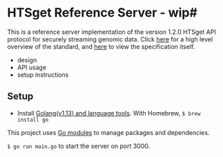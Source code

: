 # HTSget Reference Server - wip#
This is a reference server implementation of the version 1.2.0 HTSget API protocol for securely streaming genomic data. Click [here](https://academic.oup.com/bioinformatics/article/35/1/119/5040320) for a high level overview of the standard, and [here](https://github.com/samtools/hts-specs/blob/master/htsget.md) to view the specification itself. 

  - design
  - API usage
  - setup instructions

## Setup
- Install [Golang(v1.13) and language tools](https://golang.org/dl/). With Homebrew, `$ brew install go`

This project uses [Go modules](https://blog.golang.org/using-go-modules) to manage packages and dependencies.

`$ go run main.go` to start the server on port 3000.
